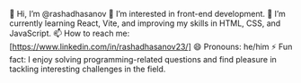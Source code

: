 👋 Hi, I’m @rashadhasanov
👀 I’m interested in front-end development.
🌱 I’m currently learning React, Vite, and improving my skills in HTML, CSS, and JavaScript.
📫 How to reach me: [https://www.linkedin.com/in/rashadhasanov23/]
😄 Pronouns: he/him
⚡ Fun fact: I enjoy solving programming-related questions and find pleasure in tackling interesting challenges in the field.
